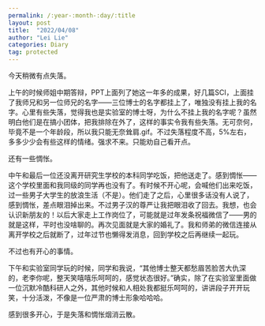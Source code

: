 ```yaml
---
permalink: /:year-:month-:day/:title
layout: post
title:  "2022/04/08"
author: "Lei Lie"
categories: Diary
tag: protected
---
```


今天稍微有点失落。

上午的时候师姐中期答辩，PPT上面列了她这一年多的成果，好几篇SCI，上面挂了我师兄和另一位师兄的名字——三位博士的名字都挂上了，唯独没有挂上我的名字。心里有些失落，觉得我也是实验室的博士呀，为什么不挂上我的名字呢？虽然明白他们是在搞小团体，把我排除在外了，这样的事实令我有些失落。无可奈何，毕竟不是一个年龄段，所以我只能无奈耸肩.gif。不过失落程度不高，5%左右，多多少少会有些这样的情绪。强求不来。只能劝自己看开点。  

还有一些惆怅。 

中午和最后一位还没离开研究生学校的本科同学吃饭，把他送走了。感到惆怅——这个学校里面和我同级的同学再也没有了。有时候不开心呢，会喊他们出来吃饭，过一些男子大学生的放浪生活（不是）。他们走了之后，心里很多话没有人说了，感到惆怅，差点眼泪掉出来。不过男子汉的尊严让我把眼泪收了回去。我想，也会认识新朋友的！以后大家走上工作岗位了，可能就是过年发条祝福微信了——男的就是这样，平时也没啥聊的。再次见面就是大家的婚礼了。我和师弟的微信连接从离开学校之后就断了，过年过节也懒得发消息，回到学校之后再继续一起玩。 

不过也有开心的事情。

下午和实验室同学玩的时候，同学和我说，“其他博士整天都愁眉苦脸苦大仇深的，老李你呢，整天笑嘻嘻乐呵呵的，感觉状态很好。”确实，除了在实验室里面做一位沉默冷酷科研人之外，其他时候和人相处我都挺乐呵呵的，讲讲段子开开玩笑，十分活泼，不像是一位严肃的博士形象哈哈哈。

感到很多开心，于是失落和惆怅烟消云散。